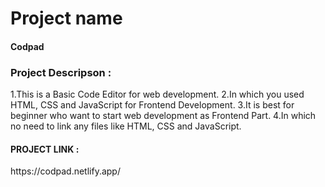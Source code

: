 <h1>Project name</h1>
<h4>Codpad</h4>
<h3>Project Descripson : </h3>
<p>1.This is a Basic Code Editor for web development.
2.In which you used HTML, CSS and JavaScript for Frontend Development.
3.It is best for beginner who want to start web development as Frontend Part.
4.In which no need to link any files like HTML, CSS and JavaScript.
</p>

<h4>PROJECT LINK : </h4> https://codpad.netlify.app/
 
 
